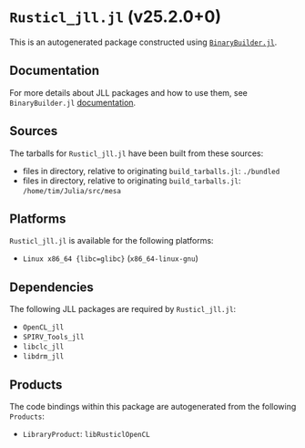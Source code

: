 # `Rusticl_jll.jl` (v25.2.0+0)

This is an autogenerated package constructed using [`BinaryBuilder.jl`](https://github.com/JuliaPackaging/BinaryBuilder.jl).

## Documentation

For more details about JLL packages and how to use them, see `BinaryBuilder.jl` [documentation](https://docs.binarybuilder.org/stable/jll/).

## Sources

The tarballs for `Rusticl_jll.jl` have been built from these sources:

* files in directory, relative to originating `build_tarballs.jl`: `./bundled`
* files in directory, relative to originating `build_tarballs.jl`: `/home/tim/Julia/src/mesa`

## Platforms

`Rusticl_jll.jl` is available for the following platforms:

* `Linux x86_64 {libc=glibc}` (`x86_64-linux-gnu`)

## Dependencies

The following JLL packages are required by `Rusticl_jll.jl`:

* `OpenCL_jll`
* `SPIRV_Tools_jll`
* `libclc_jll`
* `libdrm_jll`

## Products

The code bindings within this package are autogenerated from the following `Products`:

* `LibraryProduct`: `libRusticlOpenCL`
